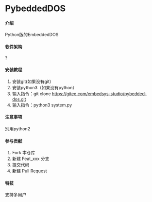 # PybeddedDOS

#### 介绍
Python版的EmbeddedDOS

#### 软件架构
?


#### 安装教程

1.  安装git(如果没有git）
2.  安装python3（如果没有python）
3.  输入指令：git clone https://gitee.com/embedsys-studio/pybedded-dos.git
4.  输入指令：python3 system.py

#### 注意事项

别用python2

#### 参与贡献

1.  Fork 本仓库
2.  新建 Feat_xxx 分支
3.  提交代码
4.  新建 Pull Request


#### 特技

支持多用户
